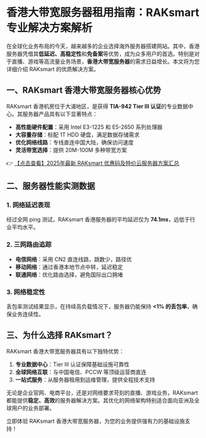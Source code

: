 # 香港大带宽服务器租用指南：RAKsmart 专业解决方案解析

在全球化业务布局的今天，越来越多的企业选择海外服务器搭建网站。其中，香港服务器凭借其**低延迟、高稳定性**和**免备案**等优势，成为众多用户的首选。特别是对于直播、游戏等高流量业务场景，**香港大带宽服务器**的需求日益增长。本文将为您详细介绍 RAKsmart 的优质解决方案。

## 一、RAKsmart 香港大带宽服务器核心优势

RAKsmart 香港机房位于大浦地区，是获得 **TIA-942 Tier III 认证**的专业数据中心。其服务器产品具有以下显著特点：

- **高性能硬件配置**：采用 Intel E3-1225 和 E5-2650 系列处理器
- **大容量存储**：标配 1T HDD 硬盘，满足数据存储需求
- **优化网络线路**：专线直连中国大陆，确保访问速度
- **灵活带宽选择**：提供 20M-100M 多种带宽方案

👉 [【点击查看】2025年最新 RAKsmart 优惠码及特价云服务器方案汇总](https://bit.ly/raksmart)

## 二、服务器性能实测数据

### 1. 网络延迟表现
经过全网 ping 测试，RAKsmart 香港服务器的平均延迟仅为 **74.1ms**，远低于行业平均水平。

### 2. 三网路由追踪
- **电信网络**：采用 CN2 直连线路，跳数少，路径优
- **移动网络**：通过香港本地节点中转，延迟稳定
- **联通网络**：优化路由选择，避免国际出口拥堵

### 3. 网络稳定性
丢包率测试结果显示，在持续高负载情况下，服务器仍能保持 **<1% 的丢包率**，确保业务连续性。

## 三、为什么选择 RAKsmart？

RAKsmart 香港大带宽服务器具有以下独特优势：

1. **专业数据中心**：Tier III 认证保障基础设施可靠性
2. **全球网络互联**：与中国电信、PCCW 等顶级运营商直连
3. **一站式服务**：从服务器租用到运维管理，提供全程技术支持

无论是企业官网、电商平台，还是对网络要求苛刻的直播、游戏业务，RAKsmart 都能提供**稳定、高效**的服务器解决方案。其优化的网络架构特别适合面向亚洲及全球用户的业务部署。

立即体验 RAKsmart 香港大带宽服务器，为您的业务提供强有力的基础设施支持！